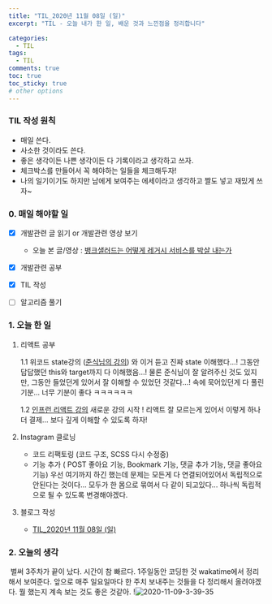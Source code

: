 ```yaml
---
title: "TIL_2020년 11월 08일 (일)"
excerpt: "TIL - 오늘 내가 한 일, 배운 것과 느낀점을 정리합니다"

categories:
  - TIL
tags:
  - TIL
comments: true
toc: true
toc_sticky: true
# other options
---
```


### TIL 작성 원칙

- 매일 쓴다.
- 사소한 것이라도 쓴다.
- 좋은 생각이든 나쁜 생각이든 다 기록이라고 생각하고 쓰자.
- 체크박스를 만들어서 꼭 해야하는 일들을 체크해두자!
- 나의 일기이기도 하지만 남에게 보여주는 에세이라고 생각하고 짤도 넣고 재밌게 쓰자~

### 0. 매일 해야할 일

- [x] 개발관련 글 읽기 or 개발관련 영상 보기
  
  - 오늘 본 글/영상 : [뱅크샐러드는 어떻게 레거시 서비스를 박살 내는가](https://blog.banksalad.com/tech/how-banksalald-decomposes-legacy-services/)
  
- [x] 개발관련 공부

- [x] TIL 작성

- [ ] 알고리즘 풀기

### 1. 오늘 한 일

1. 리액트 공부

   1.1 위코드 state강의 ([준식님의 강의](https://vimeo.com/454714462))
   와 이거 듣고 진짜 state 이해했다...! 그동안 답답했던 this와 target까지 다 이해했음...!
   물론 준식님이 잘 알려주신 것도 있지만, 그동안 들었던게 있어서 잘 이해할 수 있었던 것같다...!
   속에 묵어있던게 다 풀린 기분... 너무 기분이 좋다 ㅋㅋㅋㅋㅋㅋ

   1.2 [인프런 리액트 강의](https://www.inflearn.com/course/%EC%8B%A4%EC%A0%84-%EB%A6%AC%EC%95%A1%ED%8A%B8-%ED%94%84%EB%A1%9C%EA%B7%B8%EB%9E%98%EB%B0%8D)
   새로운 강의 시작 ! 리액트 잘 모르는게 있어서 이렇게 하나 더 결제... 보다 깊게 이해할 수 있도록 하자!
   
2. Instagram 클로닝

   - 코드 리팩토링 (코드 구조, SCSS 다시 수정중)
   - 기능 추가 ( POST 좋아요 기능, Bookmark 기능, 댓글 추가 기능, 댓글 좋아요 기능)
     우선 여기까지 하긴 했는데 문제는 모든게 다 연결되어있어서 독립적으로 안된다는 것이다...
     모두가 한 몸으로 묶여서 다 같이 되고있다... 하나씩 독립적으로 될 수 있도록 변경해야겠다.

3. 블로그 작성

   - [TIL_2020년 11월 08일 (일)](https://hocheoljang.github.io/til/TIL-20201108)



### 2. 오늘의 생각

​	벌써 3주차가 끝이 났다. 시간이 참 빠르다. 1주일동안 코딩한 것 wakatime에서 정리해서 보여준다. 앞으로 매주 일요일마다 한 주치 보내주는 것들을 다 정리해서 올려야겠다. 뭘 했는지 계속 보는 것도 좋은 것같아.
!<img src="https://i.ibb.co/ckzhfgk/2020-11-09-3-39-35.png" alt="2020-11-09-3-39-35" border="0">